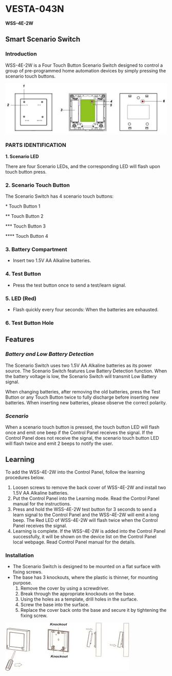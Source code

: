 # VESTA-043N

**WSS-4E-2W**&#x20;

## **Smart Scenario Switch**

### Introduction

WSS-4E-2W is a Four Touch Button Scenario Switch designed to control a group of pre-programmed home automation devices by simply pressing the scenario touch buttons.

![](<.gitbook/assets/0 (1) (1) (1) (1) (1).jpeg>)

### PARTS IDENTIFICATION

**1. Scenario LED**

There are four Scenario LEDs, and the corresponding LED will flash upon touch button press.

### 2. Scenario Touch Button

The Scenario Switch has 4 scenario touch buttons:

&#x20;\* Touch Button 1

&#x20;\*\* Touch Button 2

&#x20;\*\*\* Touch Button 3

&#x20;\*\*\*\* Touch Button 4

### **3. Battery Compartment**

* Insert two 1.5V AA Alkaline batteries.

### **4. Test Button**

* Press the test button once to send a test/learn signal.

### **5. LED (Red)**

* Flash quickly every four seconds: When the batteries are exhausted.

### **6. Test Button Hole**

## Features

### _**Battery and Low Battery Detection**_

The Scenario Switch uses two 1.5V AA Alkaline batteries as its power source. The Scenario Switch features Low Battery Detection function. When the battery voltage is low, the Scenario Switch will transmit Low Battery signal.

When changing batteries, after removing the old batteries, press the Test Button or any Touch Button twice to fully discharge before inserting new batteries. When inserting new batteries, please observe the correct polarity.

### _**Scenario**_

When a scenario touch button is pressed, the touch button LED will flash once and emit one beep if the Control Panel receives the signal. If the Control Panel does not receive the signal, the scenario touch button LED will flash twice and emit 2 beeps to notify the user.

## Learning

To add the WSS-4E-2W into the Control Panel, follow the learning procedures below.

1. Loosen screws to remove the back cover of WSS-4E-2W and install two 1.5V AA Alkaline batteries.
2. Put the Control Panel into the Learning mode. Read the Control Panel manual for the instructions.
3. Press and hold the WSS-4E-2W test button for 3 seconds to send a learn signal to the Control Panel and the WSS-4E-2W will emit a long beep. The Red LED of WSS-4E-2W will flash twice when the Control Panel receives the signal.
4. Learning is complete. If the WSS-4E-2W is added into the Control Panel successfully, it will be shown on the device list on the Control Panel local webpage. Read Control Panel manual for the details.

### Installation

* The Scenario Switch is designed to be mounted on a flat surface with fixing screws.
* The base has 3 knockouts, where the plastic is thinner, for mounting purpose.
  1. Remove the cover by using a screwdriver.
  2. Break through the appropriate knockouts on the base.
  3. Using the holes as a template, drill holes in the surface.
  4. Screw the base into the surface.
  5. Replace the cover back onto the base and secure it by tightening the fixing screw.

![](<.gitbook/assets/5 (1) (1) (1).jpeg>)
